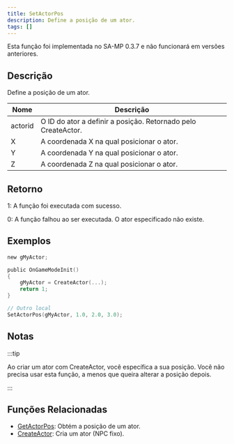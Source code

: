 ```yaml
---
title: SetActorPos
description: Define a posição de um ator.
tags: []
---
```


Esta função foi implementada no SA-MP 0.3.7 e não funcionará em versões anteriores.

## Descrição

Define a posição de um ator.

| Nome    | Descrição                                                            |
| ------- | -------------------------------------------------------------------- |
| actorid | O ID do ator a definir a posição. Retornado pelo CreateActor.        |
| X       | A coordenada X na qual posicionar o ator.                            |
| Y       | A coordenada Y na qual posicionar o ator.                            |
| Z       | A coordenada Z na qual posicionar o ator.                            |

## Retorno

1: A função foi executada com sucesso.

0: A função falhou ao ser executada. O ator especificado não existe.

## Exemplos

```c
new gMyActor;

public OnGameModeInit()
{
    gMyActor = CreateActor(...);
    return 1;
}

// Outro local
SetActorPos(gMyActor, 1.0, 2.0, 3.0);
```

## Notas

:::tip

Ao criar um ator com CreateActor, você específica a sua posição. Você não precisa usar esta função, a menos que queira alterar a posição depois.

:::

## Funções Relacionadas

- [GetActorPos](GetActorPos.md): Obtém a posição de um ator.
- [CreateActor](CreateActor.md): Cria um ator (NPC fixo).
